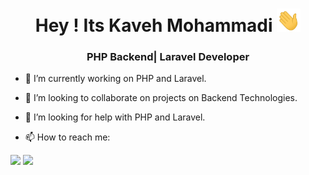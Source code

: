 <h1 align="center">Hey ! Its Kaveh Mohammadi <img src="https://raw.githubusercontent.com/ABSphreak/ABSphreak/master/gifs/Hi.gif" width="38px"></h1> 
<h3 align="center">  PHP Backend| Laravel Developer</h3>



- 🔭 I’m currently working on PHP and Laravel.
- 👯 I’m looking to collaborate on projects on Backend Technologies.
- 🤔 I’m looking for help with PHP and Laravel.

- 📫 How to reach me:

<a>[<img src="https://img.icons8.com/fluent/40/000000/gmail-new.png"/>](mailto:kavehmohammadi1369@gmail.com)</a>  <a>[<img src="https://img.icons8.com/color/40/000000/linkedin.png"/>](https://www.linkedin.com/in/kaveh-mohammadi-2450b7216/)</a> 






 


